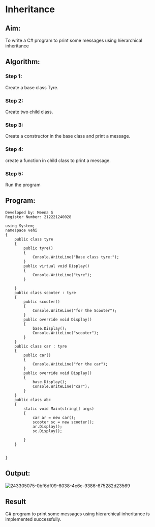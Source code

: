 # Inheritance

## Aim:

To write a C# program to print some messages using hierarchical inheritance

## Algorithm:
### Step 1:
Create a base class Tyre.

### Step 2:
Create two child class.

### Step 3:
Create a constructor in the base class and print a message.

### Step 4:
create a function in child class to print a message.

### Step 5:
Run the program
## Program:
```
Developed by: Meena S
Register Number: 212221240028
```
```
using System;
namespace vehi
{
    public class tyre
    {
        public tyre()
        {
            Console.WriteLine("Base class tyre:");
        }
        public virtual void Display()
        {
            Console.WriteLine("tyre");
        }

    }
    public class scooter : tyre
    {
        public scooter()
        {
            Console.WriteLine("for the Scooter");
        }
        public override void Display()
        {
            base.Display();
            Console.WriteLine("scooter");
        }
    }
    public class car : tyre
    {
        public car()
        {
            Console.WriteLine("for the car");
        }
        public override void Display()
        {
            base.Display();
            Console.WriteLine("car");
        }
    }
    public class abc
    {
        static void Main(string[] args)
        {
            car ar = new car();
            scooter sc = new scooter();
            ar.Display();
            sc.Display();

        }
    }


}
```

## Output:
![243305075-0bf6df09-6038-4c6c-9386-675282d23569](https://github.com/MEENA155/Inheritance/assets/94677128/f3892180-bb06-4052-a196-d9390a26af93)


## Result
C# program to print some messages using hierarchical inheritance is implemented successfully.
